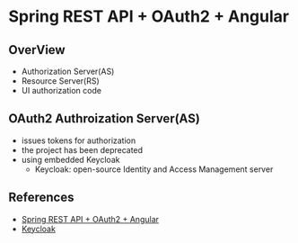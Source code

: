 # Spring REST API + OAuth2 + Angular

## OverView
* Authorization Server(AS)
* Resource Server(RS)
* UI authorization code

## OAuth2 Authroization Server(AS)
* issues tokens for authorization  
* the project has been deprecated
* using embedded Keycloak
  - Keycloak: open-source Identity and Access Management server
## References
  
* [Spring REST API + OAuth2 + Angular](https://www.baeldung.com/rest-api-spring-oauth2-angular)
* [Keycloak](https://www.baeldung.com/spring-boot-keycloak)
